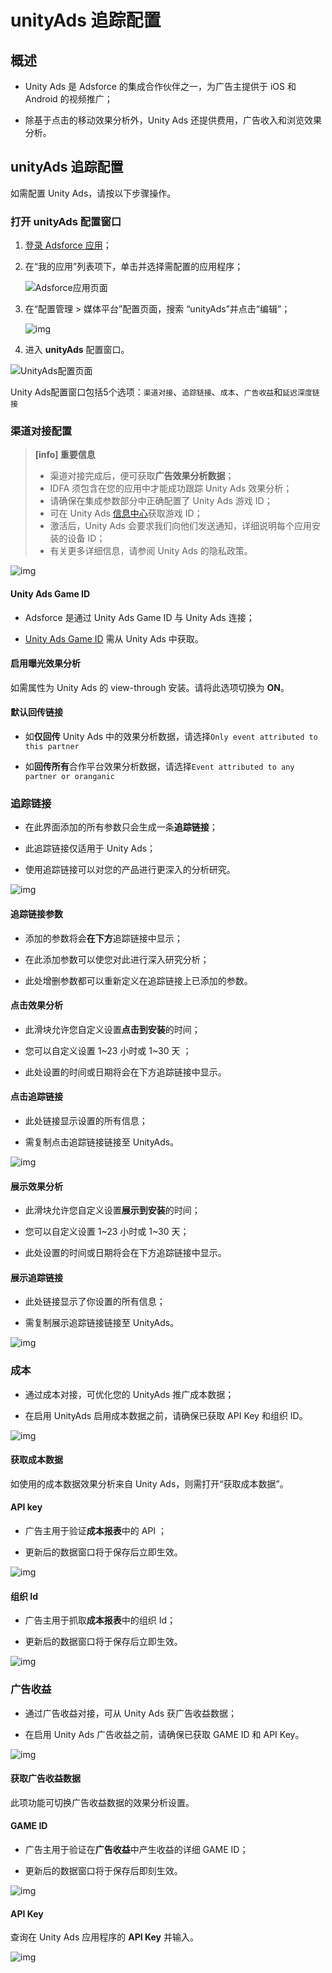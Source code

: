 # unityAds 追踪配置

## 概述

* Unity Ads 是 Adsforce 的集成合作伙伴之一，为广告主提供于 iOS 和 Android 的视频推广；

* 除基于点击的移动效果分析外，Unity Ads 还提供费用，广告收入和浏览效果分析。

## unityAds 追踪配置

  如需配置  Unity Ads，请按以下步骤操作。

### 打开 **unityAds** 配置窗口

  1. [登录 Adsforce 应用](<https://demo-portal.adsforce.io/login>)；

  2. 在“我的应用”列表项下，单击并选择需配置的应用程序；

     ![Adsforce应用页面](Adsforce应用页面.PNG)

  3. 在“配置管理 > 媒体平台”配置页面，搜索 “unityAds”并点击“编辑”；

     ![img](Unity1.png)

  5. 进入 **unityAds** 配置窗口。


![UnityAds配置页面](UnityAds配置页面.PNG)

Unity Ads配置窗口包括5个选项：`渠道对接`、`追踪链接`、`成本`、`广告收益`和`延迟深度链接`      

### 渠道对接配置

> **[info] 重要信息**
> 
> * 渠道对接完成后，便可获取**广告效果分析数据**；
> * IDFA 须包含在您的应用中才能成功跟踪 Unity Ads 效果分析；
> * 请确保在集成参数部分中正确配置了 Unity Ads 游戏 ID；
> * 可在 Unity Ads [信息中心](https://unityads.unity3d.com/admin/#/games)获取游戏 ID；
> * 激活后，Unity Ads 会要求我们向他们发送通知，详细说明每个应用安装的设备 ID；
> * 有关更多详细信息，请参阅 Unity Ads 的隐私政策。

![img](Unity2.png) 

#### Unity Ads Game ID

* Adsforce 是通过 Unity Ads Game ID 与 Unity Ads 连接；

* [Unity Ads Game ID](unity-ads-game-id/README.md) 需从 Unity Ads 中获取。

#### 启用曝光效果分析

如需属性为 Unity Ads 的 view-through 安装。请将此选项切换为 **ON**。

#### 默认回传链接

* 如**仅回传** Unity Ads 中的效果分析数据，请选择`Only event attributed to this partner`

* 如**回传所有**合作平台效果分析数据，请选择`Event attributed to any partner or oranganic`

### 追踪链接

* 在此界面添加的所有参数只会生成一条**追踪链接**；

* 此追踪链接仅适用于 Unity Ads；

* 使用追踪链接可以对您的产品进行更深入的分析研究。

![img](Unity3.png) 

#### 追踪链接参数

* 添加的参数将会**在下方**追踪链接中显示；

* 在此添加参数可以使您对此进行深入研究分析；

* 此处增删参数都可以重新定义在追踪链接上已添加的参数。

#### 点击效果分析

* 此滑块允许您自定义设置**点击到安装**的时间；

* 您可以自定义设置 1~23 小时或 1~30 天 ；

* 此处设置的时间或日期将会在下方追踪链接中显示。

#### 点击追踪链接

* 此处链接显示设置的所有信息；

* 需复制点击追踪链接链接至 UnityAds。

![img](UnityAds_ClickLink.png)

#### 展示效果分析

* 此滑块允许您自定义设置**展示到安装**的时间；

* 您可以自定义设置 1~23 小时或 1~30 天；

* 此处设置的时间或日期将会在下方追踪链接中显示。

#### 展示追踪链接

* 此处链接显示了你设置的所有信息；

* 需复制展示追踪链接链接至 UnityAds。

![img](UnityAds_ShowLink.png) 

### 成本

* 通过成本对接，可优化您的 UnityAds 推广成本数据；

* 在启用 UnityAds 启用成本数据之前，请确保已获取 API Key 和组织 ID。 

![img](Unity4.png) 

#### 获取成本数据

如使用的成本数据效果分析来自 Unity Ads，则需打开“获取成本数据”。

#### API key

* 广告主用于验证**成本报表**中的 API ；

* 更新后的数据窗口将于保存后立即生效。

![img](UnityAds_ApiKey.png) 

#### 组织 Id

* 广告主用于抓取**成本报表**中的组织 Id；

* 更新后的数据窗口将于保存后立即生效。

![img](UnityAds_OrganID.png) 

### 广告收益

* 通过广告收益对接，可从 Unity Ads 获广告收益数据；

* 在启用 Unity Ads 广告收益之前，请确保已获取 GAME ID 和 API Key。

![img](Unity5.png) 

#### 获取广告收益数据

此项功能可切换广告收益数据的效果分析设置。

#### GAME ID

* 广告主用于验证在**广告收益**中产生收益的详细 GAME ID；

* 更新后的数据窗口将于保存后即刻生效。

![img](UnityAds_GameId.png)

#### API Key

查询在 Unity Ads 应用程序的 **API Key** 并输入。

![img](UnityAds_ApiKey.png)
